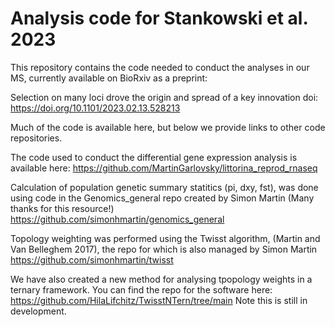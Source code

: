 # Analysis code for Stankowski et al. 2023

This repository contains the code needed to conduct the analyses in our MS, currently available on BioRxiv as a preprint:

Selection on many loci drove the origin and spread of a key innovation
doi: https://doi.org/10.1101/2023.02.13.528213

Much of the code is available here, but below we provide links to other code repositories.

The code used to conduct the differential gene expression analysis is available here:
https://github.com/MartinGarlovsky/littorina_reprod_rnaseq

Calculation of population genetic summary statitics (pi, dxy, fst), was done using code in the Genomics_general repo created by Simon Martin (Many thanks for this resource!)
https://github.com/simonhmartin/genomics_general

Topology weighting was performed using the Twisst algorithm, (Martin and Van Belleghem 2017), the repo for which is also managed by Simon Martin
https://github.com/simonhmartin/twisst

We have also created a new method for analysing tpopology weights in a ternary framework. You can find the repo for the software here: 
https://github.com/HilaLifchitz/TwisstNTern/tree/main
Note this is still in development. 




